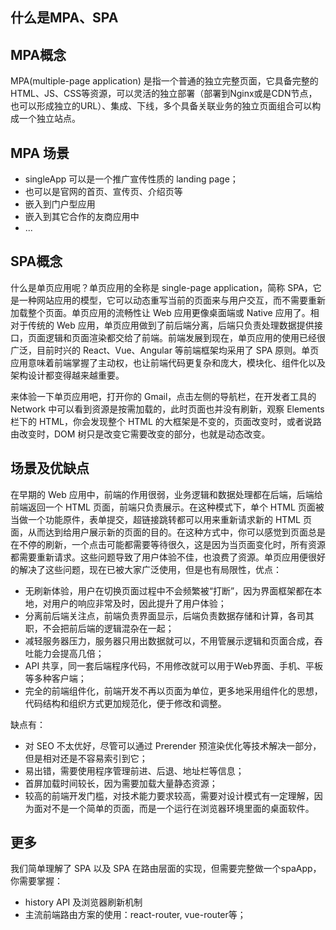 ## 什么是MPA、SPA

## MPA概念

MPA(multiple-page application)  是指一个普通的独立完整页面，它具备完整的HTML、JS、CSS等资源，可以灵活的独立部署（部署到Nginx或是CDN节点，也可以形成独立的URL）、集成、下线，多个具备关联业务的独立页面组合可以构成一个独立站点。

## MPA 场景

 - singleApp 可以是一个推广宣传性质的 landing page；
 - 也可以是官网的首页、宣传页、介绍页等
 - 嵌入到门户型应用
 - 嵌入到其它合作的友商应用中
 - ...

 ## SPA概念

什么是单页应用呢？单页应用的全称是 single-page application，简称 SPA，它是一种网站应用的模型，它可以动态重写当前的页面来与用户交互，而不需要重新加载整个页面。单页应用的流畅性让 Web 应用更像桌面端或 Native 应用了。相对于传统的 Web 应用，单页应用做到了前后端分离，后端只负责处理数据提供接口，页面逻辑和页面渲染都交给了前端。前端发展到现在，单页应用的使用已经很广泛，目前时兴的 React、Vue、Angular 等前端框架均采用了 SPA 原则。单页应用意味着前端掌握了主动权，也让前端代码更复杂和庞大，模块化、组件化以及架构设计都变得越来越重要。

来体验一下单页应用吧，打开你的 Gmail，点击左侧的导航栏，在开发者工具的 Network 中可以看到资源是按需加载的，此时页面也并没有刷新，观察 Elements 栏下的 HTML，你会发现整个 HTML 的大框架是不变的，页面改变时，或者说路由改变时，DOM 树只是改变它需要改变的部分，也就是动态改变。

## 场景及优缺点

在早期的 Web 应用中，前端的作用很弱，业务逻辑和数据处理都在后端，后端给前端返回一个 HTML 页面，前端只负责展示。在这种模式下，单个 HTML 页面被当做一个功能原件，表单提交，超链接跳转都可以用来重新请求新的 HTML 页面，从而达到给用户展示新的页面的目的。在这种方式中，你可以感觉到页面总是在不停的刷新，一个点击可能都需要等待很久，这是因为当页面变化时，所有资源都需要重新请求。这些问题导致了用户体验不佳，也浪费了资源。单页应用便很好的解决了这些问题，现在已被大家广泛使用，但是也有局限性，优点：
 - 无刷新体验，用户在切换页面过程中不会频繁被“打断”，因为界面框架都在本地，对用户的响应非常及时，因此提升了用户体验；
 - 分离前后端关注点，前端负责界面显示，后端负责数据存储和计算，各司其职，不会把前后端的逻辑混杂在一起；
 - 减轻服务器压力，服务器只用出数据就可以，不用管展示逻辑和页面合成，吞吐能力会提高几倍；
 - API 共享，同一套后端程序代码，不用修改就可以用于Web界面、手机、平板等多种客户端；
 - 完全的前端组件化，前端开发不再以页面为单位，更多地采用组件化的思想，代码结构和组织方式更加规范化，便于修改和调整。

缺点有：

 - 对 SEO 不太优好，尽管可以通过 Prerender 预渲染优化等技术解决一部分，但是相对还是不容易索引到它；
 - 易出错，需要使用程序管理前进、后退、地址栏等信息；
 - 首屏加载时间较长，因为需要加载大量静态资源；
 - 较高的前端开发门槛，对技术能力要求较高，需要对设计模式有一定理解，因为面对不是一个简单的页面，而是一个运行在浏览器环境里面的桌面软件。

 ## 更多

我们简单理解了 SPA 以及 SPA 在路由层面的实现，但需要完整做一个spaApp，你需要掌握：
 - history API 及浏览器刷新机制
 - 主流前端路由方案的使用：react-router, vue-router等；

